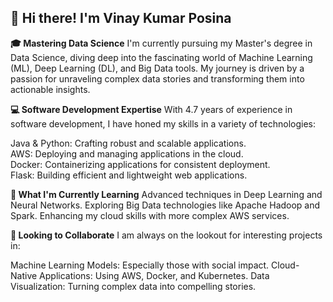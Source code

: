 ## 👋 Hi there! I'm Vinay Kumar Posina

**🎓 Mastering Data Science**
I'm currently pursuing my Master's degree in Data Science, diving deep into the fascinating world of Machine Learning (ML), Deep Learning (DL), and Big Data tools. My journey is driven by a passion for unraveling complex data stories and transforming them into actionable insights.

**💻 Software Development Expertise**
With 4.7 years of experience in software development, I have honed my skills in a variety of technologies:

Java & Python: Crafting robust and scalable applications. <br>
AWS: Deploying and managing applications in the cloud.<br>
Docker: Containerizing applications for consistent deployment.<br>
Flask: Building efficient and lightweight web applications.

**🌱 What I'm Currently Learning**
Advanced techniques in Deep Learning and Neural Networks.
Exploring Big Data technologies like Apache Hadoop and Spark.
Enhancing my cloud skills with more complex AWS services.

**👯 Looking to Collaborate**
I am always on the lookout for interesting projects in:

Machine Learning Models: Especially those with social impact.
Cloud-Native Applications: Using AWS, Docker, and Kubernetes.
Data Visualization: Turning complex data into compelling stories.
